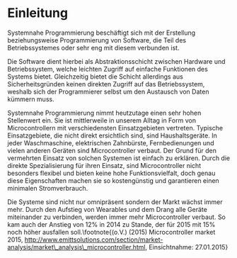 # Einleitung #

Systemnahe Programmierung beschäftigt sich mit der Erstellung beziehungsweise Programmierung von Software, die Teil des Betriebssystemes oder sehr eng mit diesem verbunden ist.

Die Software dient hierbei als Abstraktionsschicht zwischen Hardware und Betriebssystem, welche leichten Zugriff auf einfache Funktionen des Systems bietet. 
Gleichzeitig bietet die Schicht allerdings aus Sicherheitsgründen keinen direkten Zugriff auf das Betriebssystem, weshalb sich der Programmierer selbst um den Austausch von Daten kümmern muss. 

Systemnahe Programmierung nimmt heutzutage einen sehr hohen Stellenwert ein. Sie ist mittlerweile in unserem Alltag in Form von Microcontrollern mit verschiedensten Einsatzgebieten vertreten. Typische Einsatzgebiete, die nicht direkt ersichtlich sind, sind Haushaltsgeräte. In jeder Waschmaschine, elektrischen Zahnbürste, Fernbedienungen und vielen anderen Geräten sind Microcontroller verbaut. Der Grund für den vermehrten Einsatz von solchen Systemen ist einfach zu erklären. Durch die direkte Spezialisierung für ihren Einsatz, sind Microcontroller nicht besonders flexibel und bieten keine hohe Funktionsvielfalt, doch genau diese Eigenschaften machen sie so kostengünstig und garantieren einen minimalen Stromverbrauch. 

Die Systeme sind nicht nur omnipräsent sondern der Markt wächst immer mehr. Durch den Aufstieg von Wearables und dem Drang alle Geräte miteinander zu verbinden, werden immer mehr Microcontroller verbaut. So kam auch der Anstieg von 12% in 2014 zu Stande, der für 2015 mit 15% noch höher ausfallen soll.\footnote{(o.V.) (2015) Microcontroller market 2015, http://www.emittsolutions.com/section/market-analysis/market\_analysis\_microcontroller.html, Einsichtnahme: 27.01.2015}

